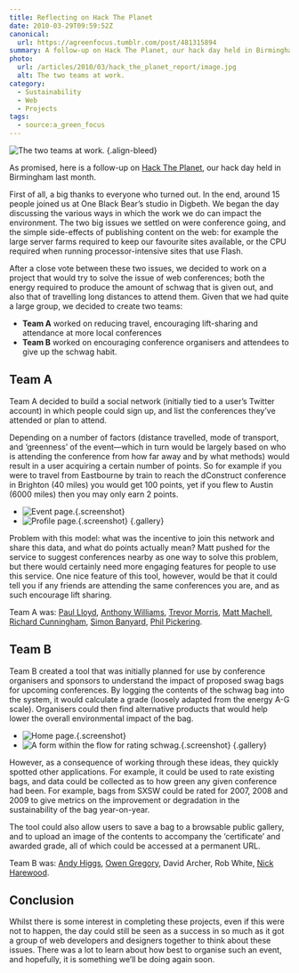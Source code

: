 ```yaml
---
title: Reflecting on Hack The Planet
date: 2010-03-29T09:59:52Z
canonical:
  url: https://agreenfocus.tumblr.com/post/481315894
summary: A follow-up on Hack The Planet, our hack day held in Birmingham last month.
photo:
  url: /articles/2010/03/hack_the_planet_report/image.jpg
  alt: The two teams at work.
category:
  - Sustainability
  - Web
  - Projects
tags:
  - source:a_green_focus
---
```

![The two teams at work.](image.jpg 'The two teams at work.')
{.align-bleed}

As promised, here is a follow-up on [Hack The Planet](/2010/02/hack_the_planet), our hack day held in Birmingham last month.

First of all, a big thanks to everyone who turned out. In the end, around 15 people joined us at One Black Bear’s studio in Digbeth. We began the day discussing the various ways in which the work we do can impact the environment. The two big issues we settled on were conference going, and the simple side-effects of publishing content on the web: for example the large server farms required to keep our favourite sites available, or the CPU required when running processor-intensive sites that use Flash.

After a close vote between these two issues, we decided to work on a project that would try to solve the issue of web conferences; both the energy required to produce the amount of schwag that is given out, and also that of travelling long distances to attend them. Given that we had quite a large group, we decided to create two teams:

* **Team A** worked on reducing travel, encouraging lift-sharing and attendance at more local conferences
* **Team B** worked on encouraging conference organisers and attendees to give up the schwag habit.

## Team A

Team A decided to build a social network (initially tied to a user’s Twitter account) in which people could sign up, and list the conferences they’ve attended or plan to attend.

Depending on a number of factors (distance travelled, mode of transport, and ‘greenness’ of the event—which in turn would be largely based on who is attending the conference from how far away and by what methods) would result in a user acquiring a certain number of points. So for example if you were to travel from Eastbourne by train to reach the dConstruct conference in Brighton (40 miles) you would get 100 points, yet if you flew to Austin (6000 miles) then you may only earn 2 points.

* ![Event page.](team_a_event_page.png "Event page."){.screenshot}
* ![Profile page.](team_a_profile_page.png "Profile page."){.screenshot}
  {.gallery}

Problem with this model: what was the incentive to join this network and share this data, and what do points actually mean? Matt pushed for the service to suggest conferences nearby as one way to solve this problem, but there would certainly need more engaging features for people to use this service. One nice feature of this tool, however, would be that it could tell you if any friends are attending the same conferences you are, and as such encourage lift sharing.

Team A was: [Paul Lloyd][1], [Anthony Williams][2], [Trevor Morris][3], [Matt Machell][4], [Richard Cunningham][5], [Simon Banyard][6], [Phil Pickering][7].

## Team B

Team B created a tool that was initially planned for use by conference organisers and sponsors to understand the impact of proposed swag bags for upcoming conferences. By logging the contents of the schwag bag into the system, it would calculate a grade (loosely adapted from the energy A-G scale). Organisers could then find alternative products that would help lower the overall environmental impact of the bag.

* ![Home page.](team_b_home_page.png "Home page."){.screenshot}
* ![A form within the flow for rating schwag.](team_b_rating_schwag.png "A form within the flow for rating schwag."){.screenshot}
  {.gallery}

However, as a consequence of working through these ideas, they quickly spotted other applications. For example, it could be used to rate existing bags, and data could be collected as to how green any given conference had been. For example, bags from SXSW could be rated for 2007, 2008 and 2009 to give metrics on the improvement or degradation in the sustainability of the bag year-on-year.

The tool could also allow users to save a bag to a browsable public gallery, and to upload an image of the contents to accompany the ‘certificate’ and awarded grade, all of which could be accessed at a permanent URL.

Team B was: [Andy Higgs][8], [Owen Gregory][9], David Archer, Rob White, [Nick Harewood][10].

## Conclusion

Whilst there is some interest in completing these projects, even if this were not to happen, the day could still be seen as a success in so much as it got a group of web developers and designers together to think about these issues. There was a lot to learn about how best to organise such an event, and hopefully, it is something we’ll be doing again soon.

[1]: https://paulrobertlloyd.com
[2]: http://abitgone.co.uk
[3]: https://trovster.com
[4]: https://eclecticdreams.com
[5]: https://richardcunningham.co.uk
[6]: https://twitter.com/simonbanyard
[7]: https://twitter.com/phil_interact
[8]: https://justbeyondthebridge.co.uk
[9]: https://fullcreammilk.co.uk
[10]: http://www.space-scape.com
